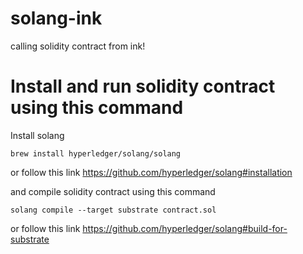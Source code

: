 # solang-ink
calling solidity contract from ink!

# Install and run solidity contract using this command 

Install solang

`brew install hyperledger/solang/solang`

or
follow this link https://github.com/hyperledger/solang#installation

and
compile solidity contract using this command

`solang compile --target substrate contract.sol`

or
follow this link https://github.com/hyperledger/solang#build-for-substrate
